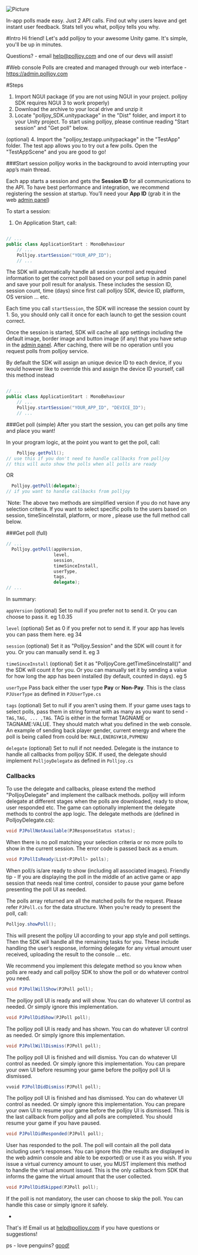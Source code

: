 ![Picture](http://www.polljoy.com/assets/images/logo/polljoy-logo-github.png)

In-app polls made easy. Just 2 API calls. Find out why users leave and get instant user feedback. Stats tell you what, polljoy tells you why.



#Intro
Hi friend! Let's add polljoy to your awesome Unity game. It's simple, you'll be up in minutes.

Questions? - email help@polljoy.com and one of our devs will assist!

#Web console
Polls are created and managed through our web interface - https://admin.polljoy.com

#Steps
1. Import NGUI package (if you are not using NGUI in your project. polljoy SDK requires NGUI 3 to work properly)
2. Download the archive to your local drive and unzip it
3. Locate "polljoy_SDK.unitypackage" in the "Dist" folder, and import it to your Unity project. To start using polljoy, please continue reading "Start session" and "Get poll" below.

(optional)
4. Import the "polljoy_testapp.unitypackage" in the "TestApp" folder. The test app allows you to try out a few polls. Open the "TestAppScene" and you are good to go!

###Start session 
polljoy works in the background to avoid interrupting your app’s main thread.

Each app starts a session and gets the **Session ID** for all communications to the API. To have best performance and integration, we recommend registering the session at startup. You’ll need your **App ID** (grab it in the web [admin panel](https://admin.polljoy.com/applications/app))

 To start a session:
 1. On Application Start, call:

 ``` c#

 // ...
 public class ApplicationStart : MonoBehaviour
     // ...
     Polljoy.startSession("YOUR_APP_ID");
     // ...

 ```

The SDK will automatically handle all session control and required information to get the correct poll based on your poll setup in admin panel and save your poll result for analysis. These includes the session ID, session count, time (days) since first call polljoy SDK, device ID, platform, OS version … etc.

Each time you call `startSession`, the SDK will increase the session count by 1. So, you should only call it once for each launch to get the session count correct.

Once the session is started, SDK will cache all app settings including the default image, border image and button image (if any) that you have setup in the [admin panel](https://admin.polljoy.com). After caching, there will be no operation until you request polls from polljoy service.

By default the SDK will assign an unique device ID to each device, if you would however like to override this and assign the device ID yourself, call this method instead

 ``` c#

 // ...
 public class ApplicationStart : MonoBehaviour
     // ...
     Polljoy.startSession("YOUR_APP_ID", "DEVICE_ID");
     // ...

 ```

###Get poll (simple)
After you start the session, you can get polls any time and place you want!

In your program logic, at the point you want to get the poll, call:

  ``` c#
      Polljoy.getPoll();
  // use this if you don't need to handle callbacks from polljoy
  // this will auto show the polls when all polls are ready
  ```
  OR
  ``` c#
    Polljoy.getPoll(delegate);
  // if you want to handle callbacks from polljoy
  ```
`Note: The above two methods are simplified version if you do not have any selection criteria.  If you want to select specific polls to the users based on session, timeSinceInstall, platform, or more , please use the full method call below.

###Get poll (full)
 ``` c#
 // ...
   Polljoy.getPoll(appVersion,
                   level,
                   session,
                   timeSinceInstall,
                   userType,
                   tags,
                   delegate);
 // ...
 ```

In summary:

`appVersion` (optional) Set to null if you prefer not to send it.  Or you can choose to pass it. eg 1.0.35

`level` (optional) Set as 0 if you prefer not to send it. If your app has levels you can pass them here. eg 34 

`session` (optional) Set it as "Polljoy.Session" and the SDK will count it for you.  Or you can manually send it. eg 3 

`timeSinceInstall` (optional) Set it as "PolljoyCore.getTimeSinceInstall()" and the SDK will count it for you.  Or you can manually set it by sending a value for how long the app has been installed (by default, counted in days). eg 5

`userType` Pass back either the user type **Pay** or **Non-Pay**. This is the class `PJUserType` as defined in `PJUserType.cs`

`tags` (optional) Set to null if you aren't using them.  If your game uses tags to select polls, pass them in string format with as many as you want to send - `TAG,TAG, ... ,TAG`.  TAG is either in the format TAGNAME or TAGNAME:VALUE.  They should match what you defined in the web console. An example of sending back player gender, current energy and where the poll is being called from could be: `MALE,ENERGY#18,PVPMENU`

`delegate` (optional) Set to null if not needed. Delegate is the instance to handle all callbacks from polljoy SDK. If used, the delegate should implement `PolljoyDelegate` as defined in `Polljoy.cs`

### Callbacks

To use the delegate and callbacks, please extend the method "PolljoyDelegate" and implement the callback methods.
polljoy will inform delegate at different stages when the polls are downloaded, ready to show, user responded etc. The game can optionally implement the delegate methods to control the app logic. The delegate methods are (defined in PolljoyDelegate.cs):

 ``` c#
 void PJPollNotAvailable(PJResponseStatus status);
 ```

When there is no poll matching your selection criteria or no more polls to show in the current session. The error code is passed back as a enum.

 ``` c#
 void PJPollIsReady(List<PJPoll> polls);
 ```

When poll/s is/are ready to show (including all associated images). Friendly tip - If you are displaying the poll in the middle of an active game or app session that needs real time control, consider to pause your game before presenting the poll UI as needed. 

The polls array returned are all the matched polls for the request. Please refer `PJPoll.cs` for the data structure.
When you’re ready to present the poll, call:

 ``` c#
 Polljoy.showPoll();
 ```

This will present the polljoy UI according to your app style and poll settings. Then the SDK will handle all the remaining tasks for you. These include handling the user’s response, informing delegate for any virtual amount user received, uploading the result to the console … etc.

We recommend you implement this delegate method so you know when polls are ready and call polljoy SDK to show the poll or do whatever control you need.

 ``` c#
 void PJPollWillShow(PJPoll poll);
 ```

The polljoy poll UI is ready and will show. You can do whatever UI control as needed. Or simply ignore this implementation.

 ``` c#
 void PJPollDidShow(PJPoll poll);
 ```

The polljoy poll UI is ready and has shown. You can do whatever UI control as needed. Or simply ignore this implementation.

 ``` c#
 void PJPollWillDismiss(PJPoll poll);
 ```

The polljoy poll UI is finished and will dismiss. You can do whatever UI control as needed. Or simply ignore this implementation. You can prepare your own UI before resuming your game before the polljoy poll UI is dismissed.

 ``` c#
 vvoid PJPollDidDismiss(PJPoll poll);
 ```

The polljoy poll UI is finished and has dismissed. You can do whatever UI control as needed. Or simply ignore this implementation. You can prepare your own UI to resume your game before the polljoy UI is dismissed. This is the last callback from polljoy and all polls are completed. You should resume your game if you have paused.

 ``` c#
 void PJPollDidResponded(PJPoll poll);
 ```

User has responded to the poll. The poll will contain all the poll data including user’s responses. You can ignore this (the results are displayed in the web admin console and able to be exported) or use it as you wish.
If you issue a virtual currency amount to user, you MUST implement this method to handle the virtual amount issued. This is the only callback from SDK that informs the game the virtual amount that the user collected.

 ``` c#
 void PJPollDidSkipped(PJPoll poll);
 ```

 If the poll is not mandatory, the user can choose to skip the poll. You can handle this case or simply ignore it safely.

-
That's it!  Email us at help@polljoy.com if you have questions or suggestions!

ps - love penguins? [good!](https://polljoy.com/world.html)

